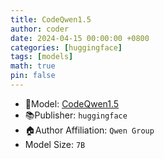 ```yaml
---
title: CodeQwen1.5
author: coder
date: 2024-04-15 00:00:00 +0800
categories: [huggingface]
tags: [models]
math: true
pin: false
---
```


- 📙Model: [CodeQwen1.5](https://huggingface.co/Qwen/CodeQwen1.5-7B-Chat)
- 📚Publisher: `huggingface`
- 🏠Author Affiliation: `Qwen Group`
- Model Size: `7B`
